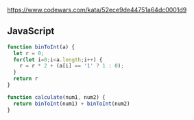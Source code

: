 https://www.codewars.com/kata/52ece9de44751a64dc0001d9

## JavaScript
```js
function binToInt(a) {
  let r = 0;
  for(let i=0;i<a.length;i++) {
    r = r * 2 + (a[i] == '1' ? 1 : 0);
  }
  return r
}

function calculate(num1, num2) {
  return binToInt(num1) + binToInt(num2)
}
```